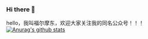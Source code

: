 ### Hi there 👋

hello，我叫福尔摩东，欢迎大家关注我的同名公众号！！！
[![Anurag's github stats](https://github-readme-stats.vercel.app/api?username=zzdnb&show_icons=true&theme=radical)](https://github.com/anuraghazra/github-readme-stats)
